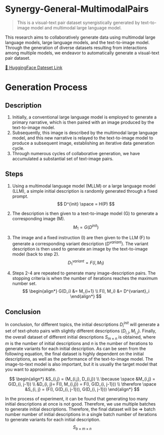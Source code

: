 # Synergy-General-MultimodalPairs
> This is a visual-text pair dataset synergistically generated by text-to-image model and multimodal large language model.

This research aims to collaboratively generate data using multimodal large language models, large language models, and the text-to-image model. Through the generation of diverse datasets resulting from interactions among multiple models, we endeavor to automatically generate a visual-text pair dataset.

[🤗 HuggingFace Dateset Link](https://huggingface.co/datasets/MaoXun/Synergy-General-MultimodalPairs)

# Generation Process
## Description
1. Initially, a conventional large language model is employed to generate a primary narrative, which is then paired with an image produced by the text-to-image model. 
2. Subsequently, this image is described by the multimodal large language model, and this new narrative is relayed to the text-to-image model to produce a subsequent image, establishing an iterative data generation cycle. 
3. Through numerous cycles of collaborative generation, we have accumulated a substantial set of text-image pairs.

## Steps
1. Using a multimodal language model (MLLM) or a large language model (LLM), a simple initial description is randomly generated through a fixed prompt.
$$ D^{init} \space = H(P) $$

2. The description is then given to a text-to-image model (G) to generate a corresponding image (M).
$$ M_1 = G(D^{init}) $$

3. The image and a fixed instruction (I) are then given to the LLM (F) to generate a corresponding variant description ($D^{variant}$). The variant description is then used to generate an image by the text-to-image model (back to step 2).
$$ D^{variant}_1 = F(I, M_1) $$

4. Steps 2-4 are repeated to generate many image-description pairs. The stopping criteria is when the number of iterations reaches the maximum number set.
$$ \begin{align*} 
    G(D_i) &= M_{i+1} \\
    F(I, M_i) &= D^{variant}_i 
\end{align*} $$

## Conclusion
In conclusion, for different topics, the initial descriptions $D_i^{init}$ will generate a set of text-photo pairs with slightly different descriptions ($D_{i,j}, M_{i,j}$). Finally, the overall dataset of different initial descriptions $S_{m\times n}$ is obtained, where $m$ is the number of initial descriptions and $n$ is the number of iterations to generate variants for each initial description. As can be seen from the following equation, the final dataset is highly dependent on the initial descriptions, as well as the performance of the text-to-image model. The image-to-text model is also important, but it is usually the target model that you want to approximate.

$$ \begin{align*} 
&S_{i,j} = (M_{i,j}, D_{i,j}) \\
\because \space &M_{i,j} = G(D_{i, j-1}) \\
&D_{i, j}= F(I, M_{i,j}) = F(I, G(D_{i, j-1})) \\
\therefore \space &S_{i, j} = (F(I, G(D_{i, j-1})), G(D_{i, j-1}))
\end{align*} $$

In the process of experiment, it can be found that generating too many initial descriptions at once is not good. Therefore, we use multiple batches to generate initial descriptions. Therefore, the final dataset will be ⇒ batch number number of initial descriptions in a single batch number of iterations to generate variants for each initial description.
$$S_{b \times m \times n}$$